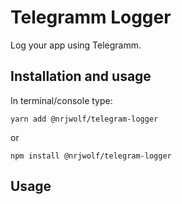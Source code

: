 # Telegramm Logger

Log your app using Telegramm. 

## Installation and usage

In terminal/console type:

```
yarn add @nrjwolf/telegram-logger
```

or

```
npm install @nrjwolf/telegram-logger
```

## Usage 

```typescript
```